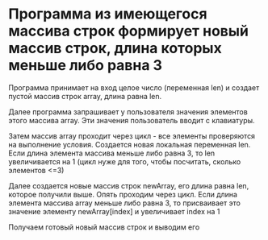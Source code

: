 Программа из имеющегося массива строк формирует новый массив строк, длина которых меньше либо равна 3
==========================================================================================================
Программа принимает на вход целое число (переменная len) и создает пустой массив строк array, длина равна len.

Далее программа запрашивает у пользователя значения элементов этого массива array.
Эти значения пользователь вводит с клавиатуры.

Затем массив array проходит через цикл - все элементы проверяются на выполнение условия. Создается новая локальная переменная len. 
Если длина элемента массива меньше либо равна 3, то len увеличивается на 1 (цикл нуже для того, чтобы посчитать, сколько элементов <=3)

Далее создается новые массив строк newArray, его длина равна len, которое получили выше.
Опять проходим через цикл. Если длина элемента массива array меньше либо равна 3, то присваивает это значение элементу newArray[index] и увеличивает index на 1

Получаем готовый новый массив строк и выводим его
